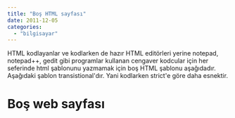 ```yaml
---
title: "Boş HTML sayfası"
date: 2011-12-05
categories: 
  - "bilgisayar"
---
```


HTML kodlayanlar ve kodlarken de hazır HTML editörleri yerine notepad, notepad++, gedit gibi programlar kullanan cengaver kodcular için her seferinde html şablonunu yazmamak için boş HTML şablonu aşağıdadır. Aşağıdaki şablon transistional'dır. Yani kodlarken strict'e göre daha esnektir.

<!DOCTYPE HTML PUBLIC "-//W3C//DTD HTML 4.01 Transitional//EN" "http://www.w3.org/TR/html4/loose.dtd"> <html> <head> <meta http-equiv="content-type" content="text/html; charset=utf-8"> <title>Suat ATAN</title> </head> <body> <h1>Boş web sayfası</h1>

<!--Iceriginiz-->

<!--//Iceriginiz-->

</body> </html>
